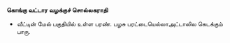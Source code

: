 **கொங்கு வட்டார வழக்குச் சொல்லகராதி**
- வீட்டின் மேல் பகுதியில் உள்ள பரண். பழசு பரட்டையெல்லாஅட்டாலில கெடக்கும் பாரு.

